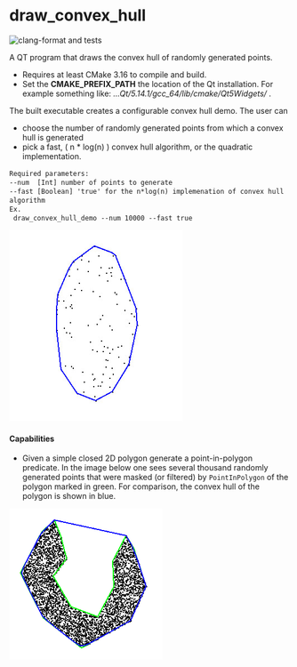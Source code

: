 # draw_convex_hull
![clang-format and tests][1]

A QT program that draws the convex hull of randomly generated points.
* Requires at least CMake 3.16 to compile and build.
* Set the __CMAKE_PREFIX_PATH__ the location of the Qt installation. For example something like: _...Qt/5.14.1/gcc_64/lib/cmake/Qt5Widgets/_ .

The built executable creates a configurable convex hull demo. The user can
 * choose the number of randomly generated points from which a convex hull is generated
 * pick a fast, ( n * log(n) ) convex hull algorithm, or the quadratic implementation.
 
```
Required parameters: 
--num  [Int] number of points to generate
--fast [Boolean] 'true' for the n*log(n) implemenation of convex hull algorithm
Ex.
 draw_convex_hull_demo --num 10000 --fast true
```

![Image description](resources/demo-convex-hull.jpg)

#### Capabilities

* Given a simple closed 2D polygon generate a point-in-polygon predicate. In the image below one sees several thousand randomly
generated points that were masked (or filtered) by ```PointInPolygon``` of the polygon marked in green. For comparison, 
the convex hull of the polygon is shown in blue.

![PointInPolygon](resources/point-in-polygon-concave.png)

[1]: https://github.com/arvsrao/draw_convex_hull/workflows/CI/badge.svg
